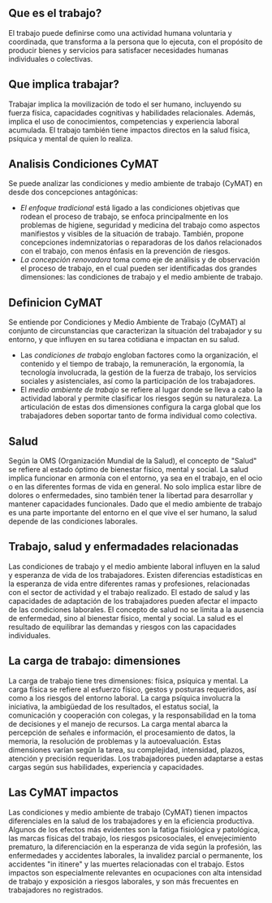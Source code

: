 
## Que es el trabajo? 
El trabajo puede definirse como una actividad humana voluntaria y coordinada, que transforma a la persona que lo ejecuta, con el propósito de producir bienes y servicios para satisfacer necesidades humanas individuales o colectivas.
<!--ID: 1688062581523-->


## Que implica trabajar? 
Trabajar implica la movilización de todo el ser humano, incluyendo su fuerza física, capacidades cognitivas y habilidades relacionales. Además, implica el uso de conocimientos, competencias y experiencia laboral acumulada. El trabajo también tiene impactos directos en la salud física, psíquica y mental de quien lo realiza.
<!--ID: 1688062581529-->


## Analisis Condiciones CyMAT 
Se puede analizar las condiciones y medio ambiente de trabajo (CyMAT) en desde dos concepciones antagónicas:
- *El enfoque tradicional* está ligado a las condiciones objetivas que rodean el proceso de trabajo, se enfoca principalmente en los problemas de higiene, seguridad y medicina del trabajo como aspectos manifiestos y visibles de la situación de trabajo. También, propone concepciones indemnizatorias o reparadoras de los daños relacionados con el trabajo, con menos énfasis en la prevención de riesgos.
- *La concepción renovadora* toma como eje de análisis y de observación el proceso de trabajo, en el cual pueden ser identificadas dos grandes dimensiones: las condiciones de trabajo y el medio ambiente de trabajo.
<!--ID: 1688063778947-->




## Definicion CyMAT  
Se entiende por Condiciones y Medio Ambiente de Trabajo (CyMAT) al conjunto de circunstancias que caracterizan la situación del trabajador y su entorno, y que influyen en su tarea cotidiana e impactan en su salud.
- Las *condiciones de trabajo* engloban factores como la organización, el contenido y el tiempo de trabajo, la remuneración, la ergonomía, la tecnología involucrada, la gestión de la fuerza de trabajo, los servicios sociales y asistenciales, así como la participación de los trabajadores.
- El *medio ambiente de trabajo* se refiere al lugar donde se lleva a cabo la actividad laboral y permite clasificar los riesgos según su naturaleza.
La articulación de estas dos dimensiones configura la carga global que los trabajadores deben soportar tanto de forma individual como colectiva.

## Salud 
Según la OMS (Organización Mundial de la Salud), el concepto de "Salud" se refiere al estado óptimo de bienestar físico, mental y social.
La salud implica funcionar en armonía con el entorno, ya sea en el trabajo, en el ocio o en las diferentes formas de vida en general. No solo implica estar libre de dolores o enfermedades, sino también tener la libertad para desarrollar y mantener capacidades funcionales. Dado que el medio ambiente de trabajo es una parte importante del entorno en el que vive el ser humano, la salud depende de las condiciones laborales.
<!--ID: 1688063778956-->




## Trabajo, salud y enfermadades relacionadas
Las condiciones de trabajo y el medio ambiente laboral influyen en la salud y esperanza de vida de los trabajadores. Existen diferencias estadísticas en la esperanza de vida entre diferentes ramas y profesiones, relacionadas con el sector de actividad y el trabajo realizado. El estado de salud y las capacidades de adaptación de los trabajadores pueden afectar el impacto de las condiciones laborales. El concepto de salud no se limita a la ausencia de enfermedad, sino al bienestar físico, mental y social. La salud es el resultado de equilibrar las demandas y riesgos con las capacidades individuales.

## La carga de trabajo: dimensiones 
La carga de trabajo tiene tres dimensiones: física, psíquica y mental. La carga física se refiere al esfuerzo físico, gestos y posturas requeridos, así como a los riesgos del entorno laboral. La carga psíquica involucra la iniciativa, la ambigüedad de los resultados, el estatus social, la comunicación y cooperación con colegas, y la responsabilidad en la toma de decisiones y el manejo de recursos. La carga mental abarca la percepción de señales e información, el procesamiento de datos, la memoria, la resolución de problemas y la autoevaluación. Estas dimensiones varían según la tarea, su complejidad, intensidad, plazos, atención y precisión requeridas. Los trabajadores pueden adaptarse a estas cargas según sus habilidades, experiencia y capacidades.
<!--ID: 1688063778963-->


## Las CyMAT impactos 
Las condiciones y medio ambiente de trabajo (CyMAT) tienen impactos diferenciales en la salud de los trabajadores y en la eficiencia productiva. Algunos de los efectos más evidentes son la fatiga fisiológica y patológica, las marcas físicas del trabajo, los riesgos psicosociales, el envejecimiento prematuro, la diferenciación en la esperanza de vida según la profesión, las enfermedades y accidentes laborales, la invalidez parcial o permanente, los accidentes "in itinere" y las muertes relacionadas con el trabajo. Estos impactos son especialmente relevantes en ocupaciones con alta intensidad de trabajo y exposición a riesgos laborales, y son más frecuentes en trabajadores no registrados.
<!--ID: 1688063778968-->
